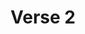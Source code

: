 ---
# Do not modify these values
id: verse-2
class: container verse pull-right text-right
# ---------------------------
# You can modify these values
title: Verse 2
lead: This is the verse number 2.
---